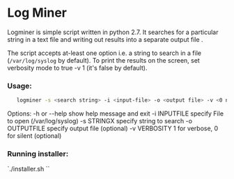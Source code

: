 
Log Miner
============================== 

Logminer is simple script written in python 2.7. It searches for a particular string in a text file and writing out results into a separate output file .

The script accepts at-least one option i.e. a string to search in a file (`/var/log/syslog` by default). To print the results on the screen, set verbosity mode to true -v 1 (it's false by default).



### Usage: 

```bash
   logminer -s <search string> -i <input-file> -o <output file> -v <0 non-verbose>
```
  
  Options:
  -h or --help     		show help message and exit
  -i INPUTFILE   		specify File to open (/var/log/syslog)
  -s STRINGX     		specify string to search
  -o OUTPUTFILE  		specify output file (optional)
  -v VERBOSITY   		1 for verbose, 0 for silent (optional)


### Running installer:
   `./installer.sh ``